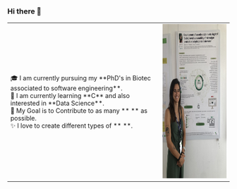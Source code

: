 ### Hi there 👋
<table>
  <tr>
    <td valign="center">
      🎓 I am currently pursuing my **PhD's in Biotec associated to software engineering**. 
      <br>
      🌱 I am currently learning **C** and also interested in **Data Science**.
      <br>
      🎯 My Goal is to Contribute to as many **  ** as possible.
      <br>
      ✨ I love to create different types of **  **.
<td >
      <img src="Assets/IMG_5508.jpg" height="350" width="300" alt="Carolina Vela Bastos"/>
    </td>
    
  </tr>
  </table>

